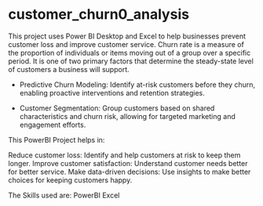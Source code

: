 # customer_churn0_analysis

This project uses Power BI Desktop and Excel to help businesses prevent customer loss and improve customer service. Churn rate is a measure of the proportion of individuals or items moving out of a group over a specific period. It is one of two primary factors that determine the steady-state level of customers a business will support.

 - Predictive Churn Modeling: Identify at-risk customers before they churn, enabling proactive interventions and retention strategies.

 - Customer Segmentation: Group customers based on shared characteristics and churn risk, allowing for targeted marketing and engagement efforts.

This PowerBI Project helps in: 

Reduce customer loss: Identify and help customers at risk to keep them longer.
Improve customer satisfaction: Understand customer needs better for better service.
Make data-driven decisions: Use insights to make better choices for keeping customers happy.

The Skills used are:
PowerBI 
Excel
